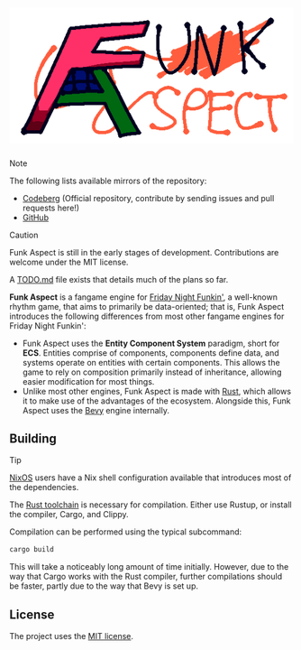 <div align="center">
  <h1><img src="assets/logo.png" alt="'Funk Aspect' Logo"></h1>
</div>

> [!NOTE]
> The following lists available mirrors of the repository:
> * [Codeberg](https://codeberg.org/r6915ee/funk-aspect) (Official repository,
> contribute by sending issues and pull requests here!)
> * [GitHub](https://github.com/r6915ee/funk-aspect)

> [!CAUTION]
> Funk Aspect is still in the early stages of development. Contributions are
> welcome under the MIT license.
>
> A [TODO.md](./TODO.md) file exists that details much of the plans so far.

**Funk Aspect** is a fangame engine for
[Friday Night Funkin'](https://funkin.me/), a well-known rhythm game, that aims
to primarily be data-oriented; that is, Funk Aspect introduces the following
differences from most other fangame engines for Friday Night Funkin':

* Funk Aspect uses the **Entity Component System** paradigm, short for **ECS**.
  Entities comprise of components, components define data, and systems operate
  on entities with certain components. This allows the game to rely on
  composition primarily instead of inheritance, allowing easier modification
  for most things.
* Unlike most other engines, Funk Aspect is made with
  [Rust](https://rust-lang.org/), which allows it to make use of the advantages
  of the ecosystem. Alongside this, Funk Aspect uses the
  [Bevy](https://bevy.org/) engine internally.

## Building

> [!TIP]
> [NixOS](https://nixos.org/) users have a Nix shell configuration available
> that introduces most of the dependencies.

The [Rust toolchain](https://rust-lang.org/) is necessary for compilation.
Either use Rustup, or install the compiler, Cargo, and Clippy.

Compilation can be performed using the typical subcommand:

```sh
cargo build
```

This will take a noticeably long amount of time initially. However, due to the
way that Cargo works with the Rust compiler, further compilations should be
faster, partly due to the way that Bevy is set up.

## License

The project uses the [MIT license](LICENSE).
